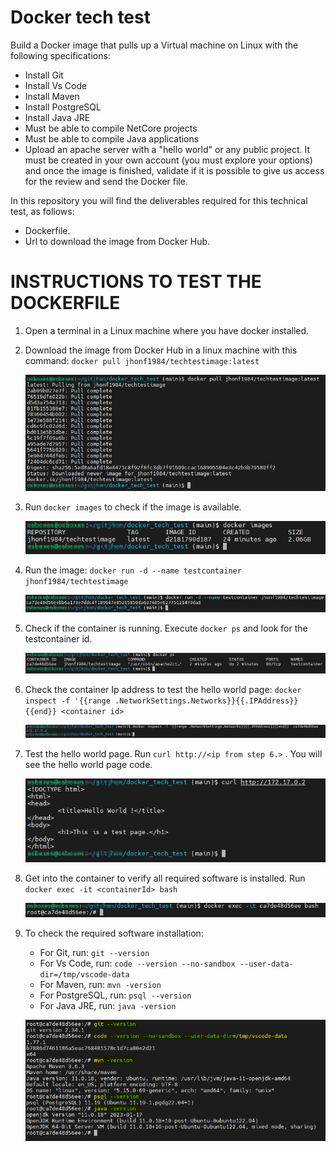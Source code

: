 # Docker tech test
Build a Docker image that pulls up a Virtual machine on Linux with the following specifications:
- Install Git
- Install Vs Code
- Install Maven
- Install PostgreSQL
- Install Java JRE
- Must be able to compile NetCore projects
- Must be able to compile Java applications
- Upload an apache server with a "hello world" or any public project.
It must be created in your own account (you must explore your options) and once the image is finished, validate if it is possible to give us access for the review and send the Docker file.

In this repository you will find the deliverables required for this technical test, as follows:
- Dockerfile.
- Url to download the image from Docker Hub.


# INSTRUCTIONS TO TEST THE DOCKERFILE

1. Open a terminal in a Linux machine where you have docker installed.

2. Download the image from Docker Hub in a linux machine with this command: `docker pull jhonf1984/techtestimage:latest`

   ![My Image](images/02.png)

3. Run `docker images` to check if the image is available. 

   ![My Image](images/03.png)

4. Run the image: `docker run -d --name testcontainer jhonf1984/techtestimage`

   ![My Image](images/04.png)

5. Check if the container is running. Execute `docker ps` and look for the testcontainer id.

   ![My Image](images/05.png)

6. Check the container Ip address to test the hello world page: 
   `docker inspect -f '{{range .NetworkSettings.Networks}}{{.IPAddress}}{{end}} <container id>`

   ![My Image](images/06.png)
    
7. Test the hello world page.  Run `curl http://<ip from step 6.>` .  You will see the hello world page code.

   ![My Image](images/07.png)
    
8. Get into the container to verify all required software is installed.  Run `docker exec -it <containerId> bash`

   ![My Image](images/08.png)
    
9. To check the required software installation:
    - For Git, run: `git --version`
    - For Vs Code, run: `code --version --no-sandbox --user-data-dir=/tmp/vscode-data`
    - For Maven, run: `mvn -version`
    - For PostgreSQL, run: `psql --version`
    - For Java JRE, run: `java -version`

   ![My Image](images/09.png)







